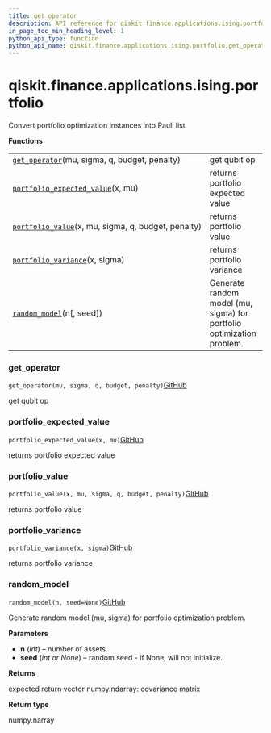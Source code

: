 ```yaml
---
title: get_operator
description: API reference for qiskit.finance.applications.ising.portfolio.get_operator
in_page_toc_min_heading_level: 1
python_api_type: function
python_api_name: qiskit.finance.applications.ising.portfolio.get_operator
---
```


<span id="qiskit-finance-applications-ising-portfolio" />

# qiskit.finance.applications.ising.portfolio

Convert portfolio optimization instances into Pauli list

**Functions**

|                                                                                                                                                                                   |                                                                       |
| --------------------------------------------------------------------------------------------------------------------------------------------------------------------------------- | --------------------------------------------------------------------- |
| [`get_operator`](#qiskit.finance.applications.ising.portfolio.get_operator "qiskit.finance.applications.ising.portfolio.get_operator")(mu, sigma, q, budget, penalty)             | get qubit op                                                          |
| [`portfolio_expected_value`](#qiskit.finance.applications.ising.portfolio.portfolio_expected_value "qiskit.finance.applications.ising.portfolio.portfolio_expected_value")(x, mu) | returns portfolio expected value                                      |
| [`portfolio_value`](#qiskit.finance.applications.ising.portfolio.portfolio_value "qiskit.finance.applications.ising.portfolio.portfolio_value")(x, mu, sigma, q, budget, penalty) | returns portfolio value                                               |
| [`portfolio_variance`](#qiskit.finance.applications.ising.portfolio.portfolio_variance "qiskit.finance.applications.ising.portfolio.portfolio_variance")(x, sigma)                | returns portfolio variance                                            |
| [`random_model`](#qiskit.finance.applications.ising.portfolio.random_model "qiskit.finance.applications.ising.portfolio.random_model")(n\[, seed])                                | Generate random model (mu, sigma) for portfolio optimization problem. |

### get\_operator

<span id="qiskit.finance.applications.ising.portfolio.get_operator" />

`get_operator(mu, sigma, q, budget, penalty)`[GitHub](https://github.com/qiskit-community/qiskit-aqua/tree/stable/0.9/qiskit/finance/applications/ising/portfolio.py "view source code")

get qubit op

### portfolio\_expected\_value

<span id="qiskit.finance.applications.ising.portfolio.portfolio_expected_value" />

`portfolio_expected_value(x, mu)`[GitHub](https://github.com/qiskit-community/qiskit-aqua/tree/stable/0.9/qiskit/finance/applications/ising/portfolio.py "view source code")

returns portfolio expected value

### portfolio\_value

<span id="qiskit.finance.applications.ising.portfolio.portfolio_value" />

`portfolio_value(x, mu, sigma, q, budget, penalty)`[GitHub](https://github.com/qiskit-community/qiskit-aqua/tree/stable/0.9/qiskit/finance/applications/ising/portfolio.py "view source code")

returns portfolio value

### portfolio\_variance

<span id="qiskit.finance.applications.ising.portfolio.portfolio_variance" />

`portfolio_variance(x, sigma)`[GitHub](https://github.com/qiskit-community/qiskit-aqua/tree/stable/0.9/qiskit/finance/applications/ising/portfolio.py "view source code")

returns portfolio variance

### random\_model

<span id="qiskit.finance.applications.ising.portfolio.random_model" />

`random_model(n, seed=None)`[GitHub](https://github.com/qiskit-community/qiskit-aqua/tree/stable/0.9/qiskit/finance/applications/ising/portfolio.py "view source code")

Generate random model (mu, sigma) for portfolio optimization problem.

**Parameters**

*   **n** (*int*) – number of assets.
*   **seed** (*int or None*) – random seed - if None, will not initialize.

**Returns**

expected return vector numpy.ndarray: covariance matrix

**Return type**

numpy.narray

